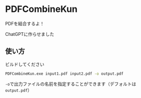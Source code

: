 # PDFCombineKun
PDFを結合するよ！

ChatGPTに作らせました

## 使い方
ビルドしてください

```bash
PDFCombineKun.exe input1.pdf input2.pdf -o output.pdf
```

`-o`で出力ファイルの名前を指定することができます（デフォルトは`output.pdf`）
